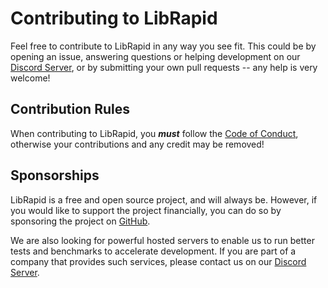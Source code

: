 # Contributing to LibRapid

Feel free to contribute to LibRapid in any way you see fit. This could be by opening an issue,
answering questions or helping development on our [Discord Server](https://discord.gg/cGxTFTgCAC),
or by submitting your own pull requests -- any help is very welcome!

## Contribution Rules

When contributing to LibRapid, you ***must*** follow
the [Code of Conduct](https://github.com/LibRapid/librapid/blob/master/CODE_OF_CONDUCT.md),
otherwise your contributions and any credit may be removed!

## Sponsorships

LibRapid is a free and open source project, and will always be. However, if you would like to support the project
financially, you can do so by sponsoring the project on [GitHub](https://github.com/sponsors/Pencilcaseman).

We are also looking for powerful hosted servers to enable us to run better tests and benchmarks to accelerate
development. If you are part of a company that provides such services, please contact us on
our [Discord Server](https://discord.gg/cGxTFTgCAC).
